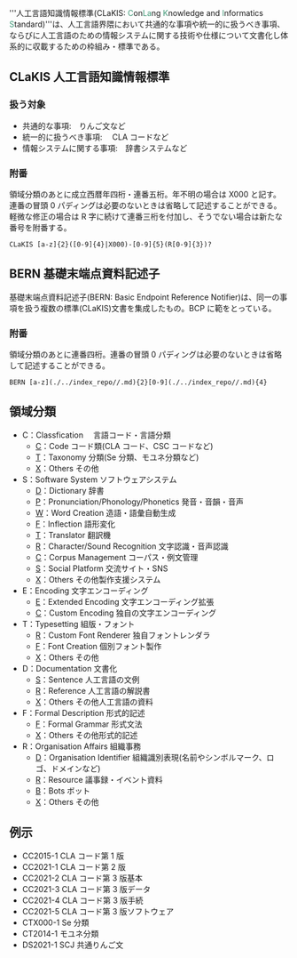 '''人工言語知識情報標準(CLaKIS: <span style="color:#3f9877;">C</span>on<span style="color:#3f9877;">La</span>ng <span style="color:#3f9877;">K</span>nowledge and <span style="color:#3f9877;">I</span>nformatics <span style="color:#3f9877;">S</span>tandard)'''は、人工言語界隈において共通的な事項や統一的に扱うべき事項、ならびに人工言語のための情報システムに関する技術や仕様について文書化し体系的に収載するための枠組み・標準である。

## CLaKIS 人工言語知識情報標準

### 扱う対象

- 共通的な事項:　りんご文など
- 統一的に扱うべき事項:　 CLA コードなど
- 情報システムに関する事項:　辞書システムなど

### 附番

領域分類のあとに成立西暦年四桁・連番五桁。年不明の場合は X000 と記す。連番の冒頭 0 パディングは必要のないときは省略して記述することができる。軽微な修正の場合は R 字に続けて連番三桁を付加し、そうでない場合は新たな番号を附番する。

`CLaKIS [a-z]{2}([0-9]{4}|X000)-[0-9]{5}(R[0-9]{3})?`

## BERN 基礎末端点資料記述子

基礎末端点資料記述子(BERN: Basic Endpoint Reference Notifier)は、同一の事項を扱う複数の標準(CLaKIS)文書を集成したもの。BCP に範をとっている。

### 附番

領域分類のあとに連番四桁。連番の冒頭 0 パディングは必要のないときは省略して記述することができる。

`BERN [a-z](./../index_repo//.md){2}[0-9](./../index_repo//.md){4}`

## 領域分類

- C：Classfication 　言語コード・言語分類
  - [C](./../index_repo/CC/CC.md)：Code コード類(CLA コード、CSC コードなど)
  - [T](./../index_repo/CT/CT.md)：Taxonomy 分類(Se 分類、モユネ分類など)
  - [X](./../index_repo/CX/CX.md)：Others その他
- S：Software System ソフトウェアシステム
  - [D](./../index_repo/SD/SD.md)：Dictionary 辞書
  - [P](./../index_repo/SP/SP.md)：Pronunciation/Phonology/Phonetics 発音・音韻・音声
  - [W](./../index_repo/SW/SW.md)：Word Creation 造語・語彙自動生成
  - [F](./../index_repo/SF/SF.md)：Inflection 語形変化
  - [T](./../index_repo/ST/ST.md)：Translator 翻訳機
  - [R](./../index_repo/SR/SR.md)：Character/Sound Recognition 文字認識・音声認識
  - [C](./../index_repo/SC/SC.md)：Corpus Management コーパス・例文管理
  - [S](./../index_repo/SS/SS.md)：Social Platform 交流サイト・SNS
  - [X](./../index_repo/SX/SX.md)：Others その他製作支援システム
- E：Encoding 文字エンコーディング
  - [E](./../index_repo/EE/EE.md)：Extended Encoding 文字エンコーディング拡張
  - [C](./../index_repo/EC/EC.md)：Custom Encoding 独自の文字エンコーディング
- T：Typesetting 組版・フォント
  - [R](./../index_repo/TR/TR.md)：Custom Font Renderer 独自フォントレンダラ
  - [F](./../index_repo/TF/TF.md)：Font Creation 個別フォント製作
  - [X](./../index_repo/TX/TX.md)：Others その他
- D：Documentation 文書化
  - [S](./../index_repo/DS/DS.md)：Sentence 人工言語の文例
  - [R](./../index_repo/DR/DR.md)：Reference 人工言語の解説書
  - [X](./../index_repo/DX/DX.md)：Others その他人工言語の資料
- F：Formal Description 形式的記述
  - [F](./../index_repo/FF/FF.md)：Formal Grammar 形式文法
  - [X](./../index_repo/FX/FX.md)：Others その他形式的記述
- R：Organisation Affairs 組織事務
  - [D](./../index_repo/RD/RD.md)：Organisation Identifier 組織識別表現(名前やシンボルマーク、ロゴ、ドメインなど)
  - [R](./../index_repo/RR/RR.md)：Resource 議事録・イベント資料
  - [B](./../index_repo/RB/RB.md)：Bots ボット
  - [X](./../index_repo/RX/RX.md)：Others その他

## 例示

- CC2015-1 CLA コード第 1 版
- CC2021-1 CLA コード第 2 版
- CC2021-2 CLA コード第 3 版基本
- CC2021-3 CLA コード第 3 版データ
- CC2021-4 CLA コード第 3 版手続
- CC2021-5 CLA コード第 3 版ソフトウェア
- CTX000-1 Se 分類
- CT2014-1 モユネ分類
- DS2021-1 SCJ 共通りんご文
